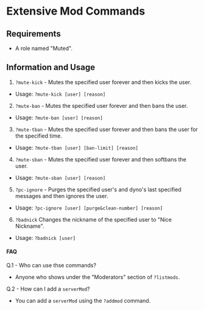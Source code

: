 # **Extensive Mod Commands**

## Requirements
- A role named "Muted".

## Information and Usage
1. `?mute-kick` - Mutes the specified user forever and then kicks the user. 
- Usage: `?mute-kick [user] [reason]`

2. `?mute-ban` - Mutes the specified user forever and then bans the user.
- Usage: `?mute-ban [user] [reason]`

3. `?mute-tban` - Mutes the specified user forever and then bans the user for the specified time.
- Usage: `?mute-tban [user] [ban-limit] [reason]`

4. `?mute-sban` - Mutes the specified user forever and then softbans the user.
- Usage: `?mute-sban [user] [reason]`

5. `?pc-ignore` - Purges the specified user's and dyno's last specified messages and then ignores the user.
- Usage: `?pc-ignore [user] [purge&clean-number] [reason]`

6. `?badnick` Changes the nickname of the specified user to "Nice Nickname".
- Usage: `?badnick [user]`

#### FAQ

Q.1 - Who can use thse commands?
- Anyone who shows under the "Moderators" section of `?listmods`.

Q.2 - How can I add a `serverMod`?
- You can add a `serverMod` using the `?addmod` command.
